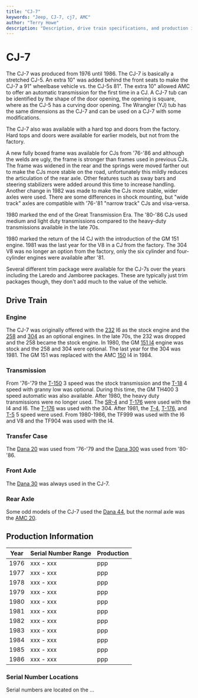 ```yaml
---
title: "CJ-7"
keywords: "Jeep, CJ-7, cj7, AMC"
author: "Terry Howe"
description: "Description, drive train specifications, and production information for the Jeep CJ-7"
---
```

# CJ-7

The CJ-7 was produced from 1976 until 1986. The CJ-7 is basically a stretched CJ-5. An extra 10" was added behind the front seats to make the CJ-7 a 91" wheelbase vehicle vs. the CJ-5s 81". The extra 10" allowed AMC to offer an automatic transmission for the first time in a CJ. A CJ-7 tub can be identified by the shape of the door opening, the opening is square, where as the CJ-5 has a curving door opening. The Wrangler (YJ) tub has the same dimensions as the CJ-7 and can be used on a CJ-7 with some modifications.

The CJ-7 also was available with a hard top and doors from the factory. Hard tops and doors were available for earlier models, but not from the factory.

A new fully boxed frame was available for CJs from '76-'86 and although the welds are ugly, the frame is stronger than frames used in previous CJs. The frame was widened in the rear and the springs were moved farther out to make the CJs more stable on the road, unfortunately this mildly reduces the articulation of the rear axle. Other features such as sway bars and steering stabilizers were added around this time to increase handling. Another change in 1982 was made to make the CJs more stable, wider axles were used. There are some differences in shock mounting, but "wide track" axles are compatible with '76-'81 "narrow track" CJs and visa-versa.

1980 marked the end of the Great Transmission Era. The '80-'86 CJs used medium and light duty transmissions compared to the heavy-duty transmissions available in the late 70s.

1980 marked the return of the I4 CJ with the introduction of the GM 151 engine. 1981 was the last year for the V8 in a CJ from the factory. The 304 V8 was no longer an option from the factory, only the six cylinder and four-cylinder engines were available after '81.

Several different trim package were available for the CJ-7s over the years including the Laredo and Jamboree packages. These are typically just trim packages though, they don't add much to the value of the vehicle.

## Drive Train

### Engine

The CJ-7 was originally offered with the [232](../engine/factory/amc232.md) I6 as the stock engine and the [258](../engine/factory/amc258.md) and [304](../engine/factory/amc304.md) as an optional engines. In the late 70s, the 232 was dropped and the 258 became the stock engine. In 1980, the GM [151 I4](../engine/factory/gm151.md) engine was stock and the 258 and 304 were optional. The last year for the 304 was 1981. The GM 151 was replaced with the AMC [150](../engine/factory/amc150.md) I4 in 1984.

### Transmission

From '76-'79 the [T-150](../transmission/factory/t150.md) 3 speed was the stock transmission and the [T-18](../transmission/factory/t18.md) 4 speed with granny low was optional. During this time, the GM TH400 3 speed automatic was also available. After 1980, the heavy duty transmissions were no longer used. The [SR-4](../transmission/factory/t4.md) and [T-176](../transmission/factory/t176.md) were used with the I4 and I6. The [T-176](../transmission/factory/t176.md) was used with the 304. After 1981, the [T-4](../transmission/factory/t4.md), [T-176](../transmission/factory/t176.md), and [T-5](../transmission/factory/t5.md) 5 speed were used. From 1980-1986, the TF999 was used with the I6 and V8 and the TF904 was used with the I4.

### Transfer Case

The [Dana 20](../xfer/factory/d20.md) was used from '76-'79 and the [Dana 300](../xfer/factory/d300.md) was used from '80-'86.

### Front Axle

The [Dana 30](../axle/factory/d30.md) was always used in the CJ-7.

### Rear Axle

Some odd models of the CJ-7 used the [Dana 44](../axle/factory/d44.md), but the normal axle was the [AMC 20](../axle/factory/amc20.md).

## Production Information

| Year | Serial Number Range | Production |
|------|---------------------|------------|
| 1976 | xxx - xxx           | ppp        |
| 1977 | xxx - xxx           | ppp        |
| 1978 | xxx - xxx           | ppp        |
| 1979 | xxx - xxx           | ppp        |
| 1980 | xxx - xxx           | ppp        |
| 1981 | xxx - xxx           | ppp        |
| 1982 | xxx - xxx           | ppp        |
| 1983 | xxx - xxx           | ppp        |
| 1984 | xxx - xxx           | ppp        |
| 1985 | xxx - xxx           | ppp        |
| 1986 | xxx - xxx           | ppp        |

### Serial Number Locations

Serial numbers are located on the ...